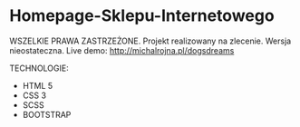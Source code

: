 # Homepage-Sklepu-Internetowego
WSZELKIE PRAWA ZASTRZEŻONE. Projekt realizowany na zlecenie.
Wersja nieostateczna.
Live demo: http://michalrojna.pl/dogsdreams

TECHNOLOGIE:
- HTML 5
- CSS 3
- SCSS
- BOOTSTRAP
